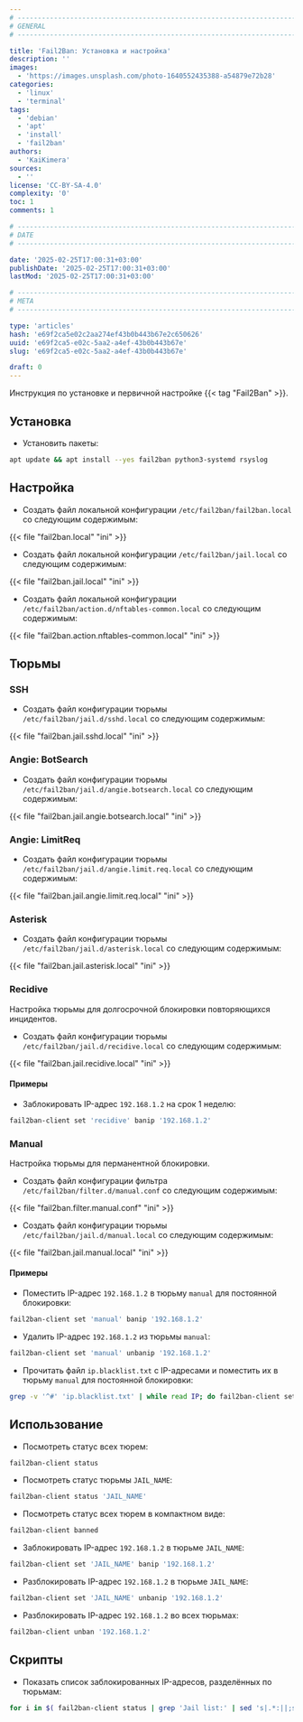```yaml
---
# -------------------------------------------------------------------------------------------------------------------- #
# GENERAL
# -------------------------------------------------------------------------------------------------------------------- #

title: 'Fail2Ban: Установка и настройка'
description: ''
images:
  - 'https://images.unsplash.com/photo-1640552435388-a54879e72b28'
categories:
  - 'linux'
  - 'terminal'
tags:
  - 'debian'
  - 'apt'
  - 'install'
  - 'fail2ban'
authors:
  - 'KaiKimera'
sources:
  - ''
license: 'CC-BY-SA-4.0'
complexity: '0'
toc: 1
comments: 1

# -------------------------------------------------------------------------------------------------------------------- #
# DATE
# -------------------------------------------------------------------------------------------------------------------- #

date: '2025-02-25T17:00:31+03:00'
publishDate: '2025-02-25T17:00:31+03:00'
lastMod: '2025-02-25T17:00:31+03:00'

# -------------------------------------------------------------------------------------------------------------------- #
# META
# -------------------------------------------------------------------------------------------------------------------- #

type: 'articles'
hash: 'e69f2ca5e02c2aa274ef43b0b443b67e2c650626'
uuid: 'e69f2ca5-e02c-5aa2-a4ef-43b0b443b67e'
slug: 'e69f2ca5-e02c-5aa2-a4ef-43b0b443b67e'

draft: 0
---
```


Инструкция по установке и первичной настройке {{< tag "Fail2Ban" >}}.

<!--more-->

## Установка

- Установить пакеты:

```bash
apt update && apt install --yes fail2ban python3-systemd rsyslog
```

## Настройка

- Создать файл локальной конфигурации `/etc/fail2ban/fail2ban.local` со следующим содержимым:

{{< file "fail2ban.local" "ini" >}}

- Создать файл локальной конфигурации `/etc/fail2ban/jail.local` со следующим содержимым:

{{< file "fail2ban.jail.local" "ini" >}}

- Создать файл локальной конфигурации `/etc/fail2ban/action.d/nftables-common.local` со следующим содержимым:

{{< file "fail2ban.action.nftables-common.local" "ini" >}}

## Тюрьмы

### SSH

- Создать файл конфигурации тюрьмы `/etc/fail2ban/jail.d/sshd.local` со следующим содержимым:

{{< file "fail2ban.jail.sshd.local" "ini" >}}

### Angie: BotSearch

- Создать файл конфигурации тюрьмы `/etc/fail2ban/jail.d/angie.botsearch.local` со следующим содержимым:

{{< file "fail2ban.jail.angie.botsearch.local" "ini" >}}

### Angie: LimitReq

- Создать файл конфигурации тюрьмы `/etc/fail2ban/jail.d/angie.limit.req.local` со следующим содержимым:

{{< file "fail2ban.jail.angie.limit.req.local" "ini" >}}

### Asterisk

- Создать файл конфигурации тюрьмы `/etc/fail2ban/jail.d/asterisk.local` со следующим содержимым:

{{< file "fail2ban.jail.asterisk.local" "ini" >}}

### Recidive

Настройка тюрьмы для долгосрочной блокировки повторяющихся инцидентов.

- Создать файл конфигурации тюрьмы `/etc/fail2ban/jail.d/recidive.local` со следующим содержимым:

{{< file "fail2ban.jail.recidive.local" "ini" >}}

#### Примеры

- Заблокировать IP-адрес `192.168.1.2` на срок 1 неделю:

```bash
fail2ban-client set 'recidive' banip '192.168.1.2'
```

### Manual

Настройка тюрьмы для перманентной блокировки.

- Создать файл конфигурации фильтра `/etc/fail2ban/filter.d/manual.conf` со следующим содержимым:

{{< file "fail2ban.filter.manual.conf" "ini" >}}

- Создать файл конфигурации тюрьмы `/etc/fail2ban/jail.d/manual.local` со следующим содержимым:

{{< file "fail2ban.jail.manual.local" "ini" >}}

#### Примеры

- Поместить IP-адрес `192.168.1.2` в тюрьму `manual` для постоянной блокировки:

```bash
fail2ban-client set 'manual' banip '192.168.1.2'
```

- Удалить IP-адрес `192.168.1.2` из тюрьмы `manual`:

```bash
fail2ban-client set 'manual' unbanip '192.168.1.2'
```

- Прочитать файл `ip.blacklist.txt` с IP-адресами и поместить их в тюрьму `manual` для постоянной блокировки:

```bash
grep -v '^#' 'ip.blacklist.txt' | while read IP; do fail2ban-client set 'manual' banip "${IP}"; done
```

## Использование

- Посмотреть статус всех тюрем:

```bash
fail2ban-client status
```

- Посмотреть статус тюрьмы `JAIL_NAME`:

```bash
fail2ban-client status 'JAIL_NAME'
```

- Посмотреть статус всех тюрем в компактном виде:

```bash
fail2ban-client banned
```

- Заблокировать IP-адрес `192.168.1.2` в тюрьме `JAIL_NAME`:

```bash
fail2ban-client set 'JAIL_NAME' banip '192.168.1.2'
```

- Разблокировать IP-адрес `192.168.1.2` в тюрьме `JAIL_NAME`:

```bash
fail2ban-client set 'JAIL_NAME' unbanip '192.168.1.2'
```

- Разблокировать IP-адрес `192.168.1.2` во всех тюрьмах:

```bash
fail2ban-client unban '192.168.1.2'
```

## Скрипты

- Показать список заблокированных IP-адресов, разделённых по тюрьмам:

```bash
for i in $( fail2ban-client status | grep 'Jail list:' | sed 's|.*:||;s|,||g' ); do echo "Jail: ${i}"; fail2ban-client status "${i}" | grep 'Banned IP'; done
```
